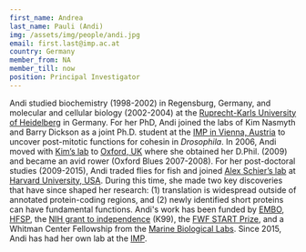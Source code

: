 ```yaml
---
first_name: Andrea
last_name: Pauli (Andi)
img: /assets/img/people/andi.jpg
email: first.last@imp.ac.at
country: Germany
member_from: NA
member_till: now
position: Principal Investigator
---
```

Andi studied biochemistry (1998-2002) in Regensburg, Germany, and molecular and cellular biology (2002-2004) at the [Ruprecht-Karls University of Heidelberg](https://www.uni-heidelberg.de/index_e.html) in Germany. For her PhD, Andi joined the labs of Kim Nasmyth and Barry Dickson as a joint Ph.D. student at the [IMP in Vienna, Austria](https://www.imp.ac.at) to uncover post-mitotic functions for cohesin in *Drosophila*. In 2006, Andi moved with [Kim’s lab](https://www.bioch.ox.ac.uk/research/nasmyth) to [Oxford, UK](http://www.ox.ac.uk) where she obtained her D.Phil. (2009) and became an avid rower (Oxford Blues 2007-2008). For her post-doctoral studies (2009-2015), Andi traded flies for fish and joined [Alex Schier’s lab](http://www.schierlab.fas.harvard.edu) at [Harvard University, USA](https://www.mcb.harvard.edu). During this time, she made two key discoveries that have since shaped her research: (1) translation is widespread outside of annotated protein-coding regions, and (2) newly identified short proteins can have fundamental functions. Andi's work has been funded by [EMBO](http://www.embo.org/funding-awards/fellowships/long-term-fellowships), [HFSP](http://www.hfsp.org/funding/postdoctoral-fellowships), the [NIH grant to independence](https://www.nlm.nih.gov/ep/pathway.html) (K99), the [FWF START Prize](https://www.fwf.ac.at/en/research-funding/fwf-programmes/start-programme/), and a Whitman Center Fellowship from the [Marine Biological Labs](http://www.mbl.edu). Since 2015, Andi has had her own lab at the [IMP](https://www.imp.ac.at).
